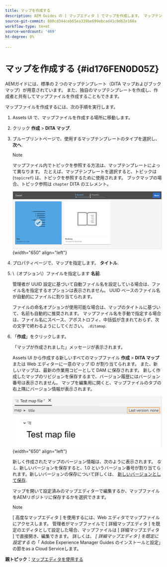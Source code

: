 ```yaml
---
title: マップを作成する
description: AEM Guides の [ マップエディタ ] でマップを作成します。 マップテンプレートに基づいてマップファイルを作成する手順を探します。
source-git-commit: 880cd344ceb65ea339be699ebcad41c0d62e168a
workflow-type: tm+mt
source-wordcount: '469'
ht-degree: 0%

---
```


# マップを作成する {#id176FEN0D05Z}

AEMガイドには、標準の 2 つのマップテンプレート（DITA マップおよびブックマップ）が用意されています。 また、独自のマップテンプレートを作成し、作成者と共有してマップファイルを作成することもできます。

マップファイルを作成するには、次の手順を実行します。

1. Assets UI で、マップファイルを作成する場所に移動します。

1. クリック **作成** \> **DITA マップ**.

1. ブループリントページで、使用するマップテンプレートのタイプを選択し、 **次へ**.

   >[!NOTE]
   >
   > マップファイル内でトピックを参照する方法は、マップテンプレートによって異なります。 たとえば、マップテンプレートを選択すると、トピックは\(`topicref`\) は、トピックを参照するために使用されます。 ブックマップの場合、トピック参照は `chapter` DITA のエレメント。

   ![](images/map-template.png){width="650" align="left"}

1. プロパティページで、マップを指定します。 **タイトル**.

1. \（オプション\）ファイルを指定します **名前**.

   管理者が UUID 設定に基づいて自動ファイル名を設定している場合は、ファイル名を指定するオプションは表示されません。 UUID ベースのファイル名が自動的にファイルに割り当てられます。

   ファイルの命名オプションが使用可能な場合は、マップのタイトルに基づいて、名前も自動的に推奨されます。 マップファイル名を手動で指定する場合は、ファイル名にスペース、アポストロフィ、中括弧が含まれておらず、次の文字で終わるようにしてください。 `.ditamap`.

1. 「**作成**」をクリックします。

   「マップが作成されました」メッセージが表示されます。

   Assets UI から作成する新しいすべてのマップファイル **作成** \> **DITA マップ** または Web エディターに一意のマップ ID が割り当てられます。 また、新しいマップは、最新の作業用コピーとして DAM に保存されます。 新しく作成したマップのリビジョンを保存するまで、バージョン履歴にはバージョン番号は表示されません。 マップを編集用に開くと、マップファイルのタブの右上隅にバージョン情報が表示されます。

   ![](images/first-version-map-none.png){width="650" align="left"}

   新しく作成されたマップのバージョン情報は、次のように表示されます。 *なし*. 新しいバージョンを保存すると、1.0 というバージョン番号が割り当てられます。新しいバージョンの保存について詳しくは、 [新しいバージョンとして保存](web-editor-features.md#save-as-new-version-id209ME400GXA).

   マップを開いて設定済みのマップエディターで編集するか、マップファイルをAEMリポジトリに保存するかを選択できます。

   >[!NOTE]
   >
   > [ 高度なマップエディタ ] を使用するには、Web エディタでマップファイルにアクセスします。 管理者がマップファイルで [ 詳細マップエディタ ] を既定のエディタとして設定した場合、マップファイルは [ 詳細マップエディタ ] で直接開き、編集できます。 詳しくは、 *[ 詳細マップエディタ ] を既定に設定する* の「 Adobe Experience Manager Guides のインストールと設定」の節をas a Cloud Serviceします。


**親トピック：**[&#x200B;マップエディタを使用する](map-editor.md)
